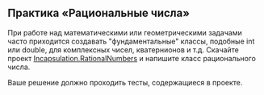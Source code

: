 ﻿## Практика «Рациональные числа»

При работе над математическими или геометрическими задачами часто приходится создавать "фундаментальные" классы, подобные int или double, для комплексных чисел, кватернионов и т.д. Скачайте проект [Incapsulation.RationalNumbers](https://ulearn.me/Exercise/StudentZip?courseId=cs2&slideId=bd5ee0e1-e433-4624-8b6c-96a6b7a81125) и напишите класс рационального числа.

Ваше решение должно проходить тесты, содержащиеся в проекте.